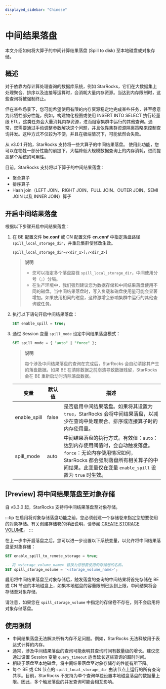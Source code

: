 ```yaml
---
displayed_sidebar: "Chinese"
---
```


# 中间结果落盘

本文介绍如何将大算子的中间计算结果落盘 (Spill to disk) 至本地磁盘或对象存储。

## 概述

对于依靠内存计算处理查询的数据库系统，例如 StarRocks，它们在大数据集上处理聚合、排序以及连接等运算时，会消耗大量内存资源。当达到内存限制时，这些查询将被强制终止。

但在某些场景下，您可能希望使用有限的内存资源稳定地完成某些任务，甚至愿意为此牺牲部分性能，例如，构建物化视图或使用 INSERT INTO SELECT 执行轻量级 ETL。这类任务会大量消耗内存资源，进而阻塞集群中运行的其他查询。通常，您需要通过手动调整参数解决这个问题，并且依靠集群资源隔离策略来控制查询并发。这种方式不仅较为不便，并且在极端情况下，可能依然会失败。

从 v3.0.1 开始，StarRocks 支持将一些大算子的中间结果落盘。 使用此功能，您可以在牺牲一部分性能的前提下，大幅降低大规模数据查询上的内存消耗，进而提高整个系统的可用性。

目前，StarRocks 支持将以下算子的中间结果落盘：

- 聚合算子
- 排序算子
- Hash join（LEFT JOIN、RIGHT JOIN、FULL JOIN、OUTER JOIN、SEMI JOIN 以及 INNER JOIN）算子

## 开启中间结果落盘

根据以下步骤开启中间结果落盘：

1. 在 BE 配置文件 **be.conf** 或 CN 配置文件 **cn.conf** 中指定落盘路径 `spill_local_storage_dir`，并重启集群使修改生效。

   ```Properties
   spill_local_storage_dir=/<dir_1>[;/<dir_2>]
   ```

   > **说明**
   >
   > - 您可以指定多个落盘路径 `spill_local_storage_dir`，中间使用分号（`;`）分隔。
   > - 在生产环境中，我们强烈建议您为数据存储和中间结果落盘使用不同的磁盘。当中间结果落盘时，写入负载和磁盘使用量可能会显著增加。如果使用相同的磁盘，这种激增会影响集群中运行的其他查询或任务。

2. 执行以下语句开启中间结果落盘：

   ```SQL
   SET enable_spill = true;
   ```

3. 通过 Session 变量 `spill_mode` 设定中间结果落盘模式：

   ```SQL
   SET spill_mode = { "auto" | "force" };
   ```

   > **说明**
   >
   > 每个涉及中间结果落盘的查询在完成后，StarRocks 会自动清除其产生的落盘数据。如果 BE 在清除数据之前崩溃导致数据残留，StarRocks 会在 BE 重新启动时清除落盘数据。

   | **变量**     | **默认值** | **描述**                                                     |
   | ------------ | ---------- | ------------------------------------------------------------ |
   | enable_spill | false      | 是否启用中间结果落盘。如果将其设置为 `true`，StarRocks 会将中间结果落盘，以减少在查询中处理聚合、排序或连接算子时的内存使用量。 |
   | spill_mode   | auto       | 中间结果落盘的执行方式。有效值：`auto`：达到内存使用阈值时，会自动触发落盘。`force`：无论内存使用情况如何，StarRocks 都会强制落盘所有相关算子的中间结果。此变量仅在变量 `enable_spill` 设置为 `true` 时生效。 |

## [Preview] 将中间结果落盘至对象存储

自 v3.3.0 起，StarRocks 支持将中间结果落盘至对象存储。

:::tip
在启用将对象存储落盘功能之前，您必须创建一个存储卷来指定您想要使用的对象存储。有关创建存储卷的详细说明，请参阅 [CREATE STORAGE VOLUME](../../../sql-reference/sql-statements/cluster-management/storage_volume/CREATE_STORAGE_VOLUME.md)。
:::

在上一步中开启落盘之后，您可以进一步设置以下系统变量，以允许将中间结果落盘至对象存储：

```SQL
SET enable_spill_to_remote_storage = true;

-- 将 <storage_volume_name> 替换为您想要使用的存储卷的名称。
SET spill_storage_volume = '<storage_volume_name>';
```

启用将中间结果落盘至对象存储后，触发落盘的查询的中间结果将首先存储在 BE 或 CN 节点的本地磁盘上，如果本地磁盘的容量限制已达到上限，中间结果将会存储至对象存储。

请注意，如果您在 `spill_storage_volume` 中指定的存储卷不存在，则不会启用将对象存储落盘。

## 使用限制

- 中间结果落盘无法解决所有内存不足问题。例如，StarRocks 无法释放用于表达式计算的内存。
- 通常，涉及中间结果落盘的查询可能表明其查询时间有数量级的增长。建议您通过设置 Session 变量 `query_timeout` 适当延长这些查询的超时时间。
- 相较于落盘至本地磁盘，将中间结果落盘至对象存储存的性能有所下降。
- 每个 BE 或 CN 节点的 `spill_local_storage_dir` 由该节点上运行的所有查询共享。目前，StarRocks 不支持为单个查询单独设置本地磁盘落盘的数据量上限。因此，多个触发落盘的并发查询可能会相互影响。
